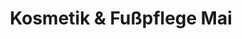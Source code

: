 ---
title: "Kosmetik & Fußpflege Mai"
url: /malschwitz/kosmetik-und-fusspflege-mai/
shop: Kosmetik
---